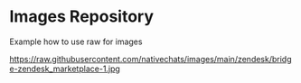 # **Images Repository**

Example how to use raw for images

https://raw.githubusercontent.com/nativechats/images/main/zendesk/bridge-zendesk_marketplace-1.jpg
